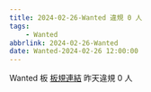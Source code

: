 ```yaml
---
title: 2024-02-26-Wanted 違規 0 人
tags:
    - Wanted
abbrlink: 2024-02-26-Wanted
date: Wanted-2024-02-26 12:00:00
---
```

Wanted 板 [板規連結](https://www.ptt.cc/bbs/Wanted/M.1608829773.A.D3B.html)
昨天違規 0 人
